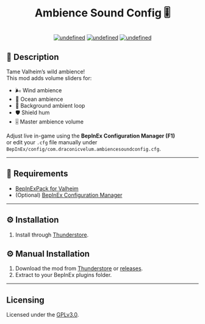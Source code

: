 # <p align="center">Ambience Sound Config 🎚️</p>
<p align="center">
<a href="https://github.com/DraconicVelum/AmbienceSoundConfig/releases/latest"><img alt="undefined" src="https://img.shields.io/github/release/DraconicVelum/AmbienceSoundConfig.svg?style=popout"></a>
<a href="#featured-in"><img alt="undefined" src="https://img.shields.io/github/downloads/DraconicVelum/AmbienceSoundConfig/total.svg?style=popout"></a>
<a href="https://github.com/DraconicVelum/AmbienceSoundConfig/blob/main/LICENSE"><img alt="undefined" src="https://img.shields.io/github/license/DraconicVelum/AmbienceSoundConfig.svg?style=popout"></a>
</p>

## 🌿 Description
Tame Valheim’s wild ambience!  
This mod adds volume sliders for:

- 🌬️ Wind ambience  
- 🌊 Ocean ambience  
- 🎵 Background ambient loop  
- 🛡️ Shield hum  
- 🎚️ Master ambience volume  

Adjust live in-game using the **BepInEx Configuration Manager (F1)**  
or edit your `.cfg` file manually under `BepInEx/config/com.draconicvelum.ambiencesoundconfig.cfg`.

---

## 🧩 Requirements
- [BepInExPack for Valheim](https://thunderstore.io/c/valheim/p/denikson/BepInExPack_Valheim/)
- (Optional) [BepInEx Configuration Manager](https://thunderstore.io/c/valheim/p/Azumatt/Official_BepInEx_ConfigurationManager)

---

## ⚙️ Installation
1. Install through [Thunderstore](https://thunderstore.io/c/valheim/p/DraconicVelum/AmbienceSoundConfig).

## ⚙️ Manual Installation
1. Download the mod from [Thunderstore](https://thunderstore.io/c/valheim/p/DraconicVelum/AmbienceSoundConfig) or [releases](https://github.com/DraconicVelum/AmbienceSoundConfig/releases/latest).
2. Extract to your BepInEx plugins folder.

---

## Licensing

Licensed under the [GPLv3.0](https://github.com/DraconicVelum/AmbienceSoundConfig/blob/main/LICENSE).

